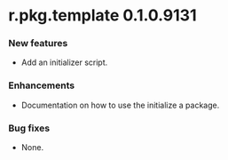 # r.pkg.template 0.1.0.9131

### New features

* Add an initializer script.

### Enhancements

* Documentation on how to use the initialize a package.

### Bug fixes

* None.